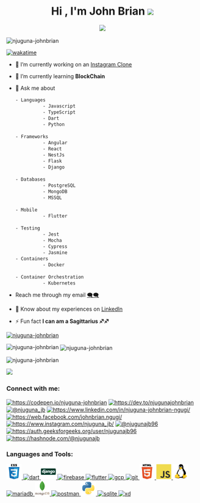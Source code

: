 <h1 align="center">Hi , I'm John Brian <img src="https://media.giphy.com/media/hvRJCLFzcasrR4ia7z/giphy.gif" width="35"></h1>
<p align="center">
  <a href="https://github.com/DenverCoder1/readme-typing-svg"><img src="https://readme-typing-svg.herokuapp.com?lines=Full+Stack+Developer;Competitive+Programmer;Computer+Science+Graduate;DS%20|%20Algorithms%20|%20OOP%20;Always%20learning%20new%20things&center=true&width=500&height=50"></a>
</p>

<p align="left"> <img src="https://komarev.com/ghpvc/?username=njuguna-johnbrian&label=Profile%20views&color=0e75b6&style=flat" alt="njuguna-johnbrian" /> </p>


[![wakatime](https://wakatime.com/badge/user/32d5c148-348d-4fed-914f-a0e741f33867.svg)](https://wakatime.com/@32d5c148-348d-4fed-914f-a0e741f33867)

- 🔭 I’m currently working on an [Instagram Clone](https://github.com/Njuguna-JohnBrian/Instagram)

- 🌱 I’m currently learning **BlockChain**

- 💬 Ask me about

      - Languages
                - Javascript
                - TypeScript
                - Dart
                - Python
                
      - Frameworks
                - Angular
                - React
                - NestJs
                - Flask
                - Django
                
      - Databases
                - PostgreSQL
                - MongoDB
                - MSSQL
                
      - Mobile
                - Flutter
                
      - Testing
                - Jest
                - Mocha
                - Cypress
                - Jasmine
      - Containers
                - Docker
                
      - Container Orchestration
                - Kubernetes
                

-  Reach me through my email [🗨🗨](njugunajb96@gmail.com)

- 📄 Know about my experiences on [LinkedIn](https://www.linkedin.com/in/njuguna-johnbrian-ngugi/)

- ⚡ Fun fact **I can am a Sagittarius ♐♐**

<p align="left"> <a href="https://github.com/ryo-ma/github-profile-trophy"><img src="https://github-profile-trophy.vercel.app/?username=njuguna-johnbrian" alt="njuguna-johnbrian" /></a> </p>

<p><img align="left" src="https://github-readme-stats.vercel.app/api/top-langs?username=njuguna-johnbrian&show_icons=true&locale=en&layout=compact" alt="njuguna-johnbrian" /></p>

<p>&nbsp;<img align="center" src="https://github-readme-stats.vercel.app/api?username=njuguna-johnbrian&show_icons=true&locale=en" alt="njuguna-johnbrian" /></p>

<p><img align="center" src="https://github-readme-streak-stats.herokuapp.com/?user=njuguna-johnbrian&" alt="njuguna-johnbrian" /></p>

<p>
  
  <a href='https://spotify-github-profile.vercel.app/api/view.svg?uid=ax09d6estnxd7yo84u5ru1pxc&redirect=true'> <img src='https://spotify-github-profile.vercel.app/api/view.svg?uid=ax09d6estnxd7yo84u5ru1pxc&cover_image=true&theme=default&bar_color=245ac6&bar_color_cover=true'/> </a> </p>

<h3 align="left">Connect with me:</h3>
<p align="left">
<a href="https://codepen.io/https://codepen.io/njuguna-johnbrian" target="blank"><img align="center" src="https://raw.githubusercontent.com/rahuldkjain/github-profile-readme-generator/master/src/images/icons/Social/codepen.svg" alt="https://codepen.io/njuguna-johnbrian" height="30" width="40" /></a>
<a href="https://dev.to/https://dev.to/njugunajohnbrian" target="blank"><img align="center" src="https://cdn.jsdelivr.net/npm/simple-icons@3.0.1/icons/dev-dot-to.svg" alt="https://dev.to/njugunajohnbrian" height="30" width="40" /></a>
<a href="https://twitter.com/@njuguna_jb" target="blank"><img align="center" src="https://raw.githubusercontent.com/rahuldkjain/github-profile-readme-generator/master/src/images/icons/Social/twitter.svg" alt="@njuguna_jb" height="30" width="40" /></a>
<a href="https://linkedin.com/in/https://www.linkedin.com/in/njuguna-johnbrian-ngugi/" target="blank"><img align="center" src="https://raw.githubusercontent.com/rahuldkjain/github-profile-readme-generator/master/src/images/icons/Social/linked-in-alt.svg" alt="https://www.linkedin.com/in/njuguna-johnbrian-ngugi/" height="30" width="40" /></a>
<a href="https://fb.com/https://web.facebook.com/johnbrian.ngugi/" target="blank"><img align="center" src="https://raw.githubusercontent.com/rahuldkjain/github-profile-readme-generator/master/src/images/icons/Social/facebook.svg" alt="https://web.facebook.com/johnbrian.ngugi/" height="30" width="40" /></a>
<a href="https://instagram.com/https://www.instagram.com/njuguna_jb/" target="blank"><img align="center" src="https://raw.githubusercontent.com/rahuldkjain/github-profile-readme-generator/master/src/images/icons/Social/instagram.svg" alt="https://www.instagram.com/njuguna_jb/" height="30" width="40" /></a>
<a href="https://medium.com/@njugunajb96" target="blank"><img align="center" src="https://raw.githubusercontent.com/rahuldkjain/github-profile-readme-generator/master/src/images/icons/Social/medium.svg" alt="@njugunajb96" height="30" width="40" /></a>
<a href="https://auth.geeksforgeeks.org/user/https://auth.geeksforgeeks.org/user/njugunajb96" target="blank"><img align="center" src="https://raw.githubusercontent.com/rahuldkjain/github-profile-readme-generator/master/src/images/icons/Social/geeks-for-geeks.svg" alt="https://auth.geeksforgeeks.org/user/njugunajb96" height="30" width="40" /></a>
<a href="/https://hashnode.com/@njugunajb" target="blank"><img align="center" src="https://raw.githubusercontent.com/rahuldkjain/github-profile-readme-generator/master/src/images/icons/Social/rss.svg" alt="https://hashnode.com/@njugunajb" height="30" width="40" /></a>
</p>

<h3 align="left">Languages and Tools:</h3>
<p align="left"> <a href="https://www.w3schools.com/css/" target="_blank"> <img src="https://raw.githubusercontent.com/devicons/devicon/master/icons/css3/css3-original-wordmark.svg" alt="css3" width="40" height="40"/> </a> <a href="https://dart.dev" target="_blank"> <img src="https://www.vectorlogo.zone/logos/dartlang/dartlang-icon.svg" alt="dart" width="40" height="40"/> </a> <a href="https://www.djangoproject.com/" target="_blank"> <img src="https://raw.githubusercontent.com/devicons/devicon/master/icons/django/django-original.svg" alt="django" width="40" height="40"/> </a> <a href="https://firebase.google.com/" target="_blank"> <img src="https://www.vectorlogo.zone/logos/firebase/firebase-icon.svg" alt="firebase" width="40" height="40"/> </a> <a href="https://flutter.dev" target="_blank"> <img src="https://www.vectorlogo.zone/logos/flutterio/flutterio-icon.svg" alt="flutter" width="40" height="40"/> </a> <a href="https://cloud.google.com" target="_blank"> <img src="https://www.vectorlogo.zone/logos/google_cloud/google_cloud-icon.svg" alt="gcp" width="40" height="40"/> </a> <a href="https://git-scm.com/" target="_blank"> <img src="https://www.vectorlogo.zone/logos/git-scm/git-scm-icon.svg" alt="git" width="40" height="40"/> </a> <a href="https://www.w3.org/html/" target="_blank"> <img src="https://raw.githubusercontent.com/devicons/devicon/master/icons/html5/html5-original-wordmark.svg" alt="html5" width="40" height="40"/> </a> <a href="https://developer.mozilla.org/en-US/docs/Web/JavaScript" target="_blank"> <img src="https://raw.githubusercontent.com/devicons/devicon/master/icons/javascript/javascript-original.svg" alt="javascript" width="40" height="40"/> </a> <a href="https://www.linux.org/" target="_blank"> <img src="https://raw.githubusercontent.com/devicons/devicon/master/icons/linux/linux-original.svg" alt="linux" width="40" height="40"/> </a> <a href="https://mariadb.org/" target="_blank"> <img src="https://www.vectorlogo.zone/logos/mariadb/mariadb-icon.svg" alt="mariadb" width="40" height="40"/> </a> <a href="https://www.mongodb.com/" target="_blank"> <img src="https://raw.githubusercontent.com/devicons/devicon/master/icons/mongodb/mongodb-original-wordmark.svg" alt="mongodb" width="40" height="40"/> </a> <a href="https://postman.com" target="_blank"> <img src="https://www.vectorlogo.zone/logos/getpostman/getpostman-icon.svg" alt="postman" width="40" height="40"/> </a> <a href="https://www.python.org" target="_blank"> <img src="https://raw.githubusercontent.com/devicons/devicon/master/icons/python/python-original.svg" alt="python" width="40" height="40"/> </a> <a href="https://www.sqlite.org/" target="_blank"> <img src="https://www.vectorlogo.zone/logos/sqlite/sqlite-icon.svg" alt="sqlite" width="40" height="40"/> </a> <a href="https://www.adobe.com/products/xd.html" target="_blank"> <img src="https://cdn.worldvectorlogo.com/logos/adobe-xd.svg" alt="xd" width="40" height="40"/> </a> </p>


